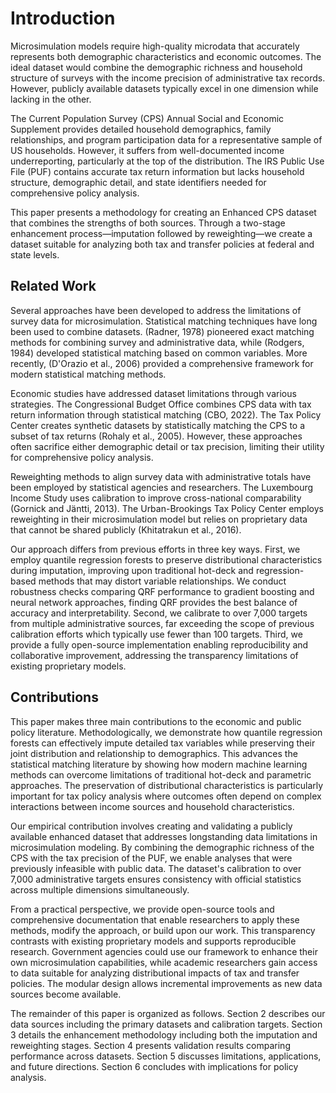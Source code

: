 # Introduction

Microsimulation models require high-quality microdata that accurately represents both demographic characteristics and economic outcomes. The ideal dataset would combine the demographic richness and household structure of surveys with the income precision of administrative tax records. However, publicly available datasets typically excel in one dimension while lacking in the other.

The Current Population Survey (CPS) Annual Social and Economic Supplement provides detailed household demographics, family relationships, and program participation data for a representative sample of US households. However, it suffers from well-documented income underreporting, particularly at the top of the distribution. The IRS Public Use File (PUF) contains accurate tax return information but lacks household structure, demographic detail, and state identifiers needed for comprehensive policy analysis.

This paper presents a methodology for creating an Enhanced CPS dataset that combines the strengths of both sources. Through a two-stage enhancement process—imputation followed by reweighting—we create a dataset suitable for analyzing both tax and transfer policies at federal and state levels.

## Related Work

Several approaches have been developed to address the limitations of survey data for microsimulation. Statistical matching techniques have long been used to combine datasets. (Radner, 1978) pioneered exact matching methods for combining survey and administrative data, while (Rodgers, 1984) developed statistical matching based on common variables. More recently, (D'Orazio et al., 2006) provided a comprehensive framework for modern statistical matching methods.

Economic studies have addressed dataset limitations through various strategies. The Congressional Budget Office combines CPS data with tax return information through statistical matching (CBO, 2022). The Tax Policy Center creates synthetic datasets by statistically matching the CPS to a subset of tax returns (Rohaly et al., 2005). However, these approaches often sacrifice either demographic detail or tax precision, limiting their utility for comprehensive policy analysis.

Reweighting methods to align survey data with administrative totals have been employed by statistical agencies and researchers. The Luxembourg Income Study uses calibration to improve cross-national comparability (Gornick and Jäntti, 2013). The Urban-Brookings Tax Policy Center employs reweighting in their microsimulation model but relies on proprietary data that cannot be shared publicly (Khitatrakun et al., 2016).

Our approach differs from previous efforts in three key ways. First, we employ quantile regression forests to preserve distributional characteristics during imputation, improving upon traditional hot-deck and regression-based methods that may distort variable relationships. We conduct robustness checks comparing QRF performance to gradient boosting and neural network approaches, finding QRF provides the best balance of accuracy and interpretability. Second, we calibrate to over 7,000 targets from multiple administrative sources, far exceeding the scope of previous calibration efforts which typically use fewer than 100 targets. Third, we provide a fully open-source implementation enabling reproducibility and collaborative improvement, addressing the transparency limitations of existing proprietary models.

## Contributions

This paper makes three main contributions to the economic and public policy literature. Methodologically, we demonstrate how quantile regression forests can effectively impute detailed tax variables while preserving their joint distribution and relationship to demographics. This advances the statistical matching literature by showing how modern machine learning methods can overcome limitations of traditional hot-deck and parametric approaches. The preservation of distributional characteristics is particularly important for tax policy analysis where outcomes often depend on complex interactions between income sources and household characteristics.

Our empirical contribution involves creating and validating a publicly available enhanced dataset that addresses longstanding data limitations in microsimulation modeling. By combining the demographic richness of the CPS with the tax precision of the PUF, we enable analyses that were previously infeasible with public data. The dataset's calibration to over 7,000 administrative targets ensures consistency with official statistics across multiple dimensions simultaneously.

From a practical perspective, we provide open-source tools and comprehensive documentation that enable researchers to apply these methods, modify the approach, or build upon our work. This transparency contrasts with existing proprietary models and supports reproducible research. Government agencies could use our framework to enhance their own microsimulation capabilities, while academic researchers gain access to data suitable for analyzing distributional impacts of tax and transfer policies. The modular design allows incremental improvements as new data sources become available.

The remainder of this paper is organized as follows. Section 2 describes our data sources including the primary datasets and calibration targets. Section 3 details the enhancement methodology including both the imputation and reweighting stages. Section 4 presents validation results comparing performance across datasets. Section 5 discusses limitations, applications, and future directions. Section 6 concludes with implications for policy analysis.